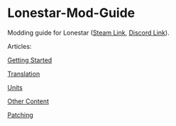# Lonestar-Mod-Guide
Modding guide for Lonestar ([Steam Link](https://store.steampowered.com/app/2056210/_/), [Discord Link](https://discord.gg/QH4xj9pY)).

Articles:

[Getting Started](docs/Start_EN.md)

[Translation](docs/Translation_EN.md)

[Units](docs/ShipUnit_EN.md)

[Other Content](docs/Content.md)

[Patching](docs/Patch_EN.md)

